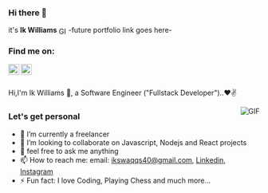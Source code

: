 ### Hi there 👋 
it's <strong>Ik Williams</strong>  <img align="center" width="15px" alt="GIF" src="https://media.giphy.com/media/3d4RmvOnRoYrnRBcFS/giphy.gif" /> -future portfolio link goes here-
<br />
### Find me on:
<a href="https://www.linkedin.com/in/ik-williams-7b646912b/">
<img align="left" alt="Ik Williams" width="22px" src="https://cdn.jsdelivr.net/npm/simple-icons@v3/icons/linkedin.svg" />
</a>
<a href="https://www.instagram.com/__ikwilliams/">
<img align="left" alt="Ik Williams" width="22px" src="https://cdn.jsdelivr.net/npm/simple-icons@v3/icons/instagram.svg" />
</a>

<br />
<br />

Hi,I'm Ik Williams 🙌, a Software Engineer ("Fullstack Developer")..❤✌


<img align="right" alt="GIF" src="https://media.giphy.com/media/RbDKaczqWovIugyJmW/giphy.gif" />

### Let's get personal

- 🔭 I’m currently a freelancer
- 👯 I’m looking to collaborate on Javascript, Nodejs and React projects
- 💬 feel free to ask me anything
- 📫 How to reach me: email: ikswaqqs40@gmail.com, [Linkedin](https://www.linkedin.com/in/ik-williams-7b646912b/), [Instagram](https://www.instagram.com/__ikwilliams/)
- ⚡ Fun fact: I love Coding, Playing Chess and much more...
